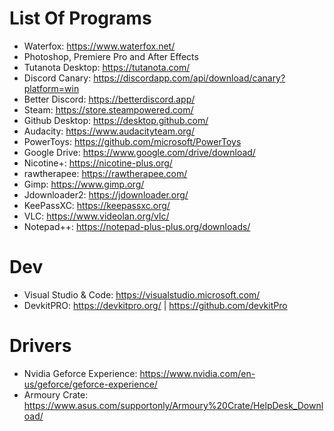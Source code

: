 # List Of Programs 

* Waterfox: https://www.waterfox.net/
* Photoshop, Premiere Pro and After Effects
* Tutanota Desktop: https://tutanota.com/
* Discord Canary: https://discordapp.com/api/download/canary?platform=win
* Better Discord: https://betterdiscord.app/
* Steam: https://store.steampowered.com/
* Github Desktop: https://desktop.github.com/
* Audacity: https://www.audacityteam.org/
* PowerToys: https://github.com/microsoft/PowerToys
* Google Drive: https://www.google.com/drive/download/
* Nicotine+: https://nicotine-plus.org/
* rawtherapee: https://rawtherapee.com/
* Gimp: https://www.gimp.org/
* Jdownloader2: https://jdownloader.org/
* KeePassXC: https://keepassxc.org/
* VLC: https://www.videolan.org/vlc/
* Notepad++: https://notepad-plus-plus.org/downloads/

# Dev
* Visual Studio & Code: https://visualstudio.microsoft.com/
* DevkitPRO: https://devkitpro.org/ | https://github.com/devkitPro


# Drivers
* Nvidia Geforce Experience: https://www.nvidia.com/en-us/geforce/geforce-experience/
* Armoury Crate: https://www.asus.com/supportonly/Armoury%20Crate/HelpDesk_Download/





